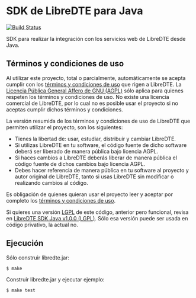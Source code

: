 SDK de LibreDTE para Java
=========================

[![Build Status](https://travis-ci.org/LibreDTE/libredte-sdk-java.svg?branch=master)](https://travis-ci.org/LibreDTE/libredte-sdk-java)

SDK para realizar la integración con los servicios web de LibreDTE desde Java.

Términos y condiciones de uso
-----------------------------

Al utilizar este proyecto, total o parcialmente, automáticamente se acepta
cumplir con los [términos y condiciones de uso](https://wiki.libredte.cl/doku.php/terminos)
que rigen a LibreDTE. La [Licencia Pública General Affero de GNU (AGPL)](https://raw.githubusercontent.com/LibreDTE/libredte-lib/master/COPYING)
sólo aplica para quienes respeten los términos y condiciones de uso. No existe
una licencia comercial de LibreDTE, por lo cual no es posible usar el proyecto
si no aceptas cumplir dichos términos y condiciones.

La versión resumida de los términos y condiciones de uso de LibreDTE que
permiten utilizar el proyecto, son los siguientes:

- Tienes la libertad de: usar, estudiar, distribuir y cambiar LibreDTE.
- Si utilizas LibreDTE en tu software, el código fuente de dicho software deberá
  ser liberado de manera pública bajo licencia AGPL.
- Si haces cambios a LibreDTE deberás liberar de manera pública el código fuente
  de dichos cambios bajo licencia AGPL.
- Debes hacer referencia de manera pública en tu software al proyecto y autor
  original de LibreDTE, tanto si usas LibreDTE sin modificar o realizando
  cambios al código.

Es obligación de quienes quieran usar el proyecto leer y aceptar por completo
los [términos y condiciones de uso](https://wiki.libredte.cl/doku.php/terminos).

Si quieres una versión [LGPL](http://www.gnu.org/licenses/lgpl-3.0.en.html)
de este código, anterior pero funcional, revisa en
[LibreDTE SDK Java v1.0.0 (LGPL)](https://github.com/LibreDTE/libredte-sdk-java/releases/tag/v1.0.0).
Sólo esa versión puede ser usada en código privativo, la actual no.

Ejecución
---------

Sólo construir libredte.jar:

    $ make

Construir libredte.jar y ejecutar ejemplo:

    $ make test
